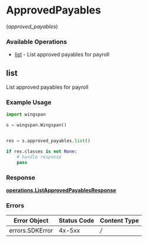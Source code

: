 # ApprovedPayables
(*approved_payables*)

### Available Operations

* [list](#list) - List approved payables for payroll

## list

List approved payables for payroll

### Example Usage

```python
import wingspan

s = wingspan.Wingspan()


res = s.approved_payables.list()

if res.classes is not None:
    # handle response
    pass

```


### Response

**[operations.ListApprovedPayablesResponse](../../models/operations/listapprovedpayablesresponse.md)**
### Errors

| Error Object    | Status Code     | Content Type    |
| --------------- | --------------- | --------------- |
| errors.SDKError | 4x-5xx          | */*             |
